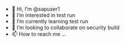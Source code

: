 - 👋 Hi, I’m @sapuser1
- 👀 I’m interested in test run
- 🌱 I’m currently learning test run
- 💞️ I’m looking to collaborate on security build
- 📫 How to reach me ...

<!---
sapuser1/sapuser1 is a ✨ special ✨ repository because its `README.md` (this file) appears on your GitHub profile.
You can click the Preview link to take a look at your changes.
--->
